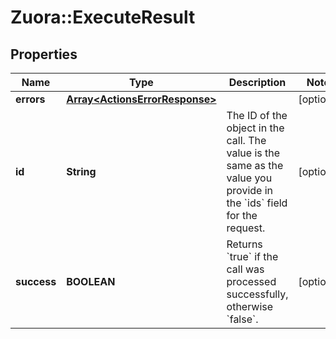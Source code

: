 # Zuora::ExecuteResult

## Properties
Name | Type | Description | Notes
------------ | ------------- | ------------- | -------------
**errors** | [**Array&lt;ActionsErrorResponse&gt;**](ActionsErrorResponse.md) |  | [optional] 
**id** | **String** | The ID of the object in the call. The value is the same as the value you provide in the &#x60;ids&#x60; field for the request.  | [optional] 
**success** | **BOOLEAN** | Returns &#x60;true&#x60; if the call was processed successfully, otherwise &#x60;false&#x60;.  | [optional] 


